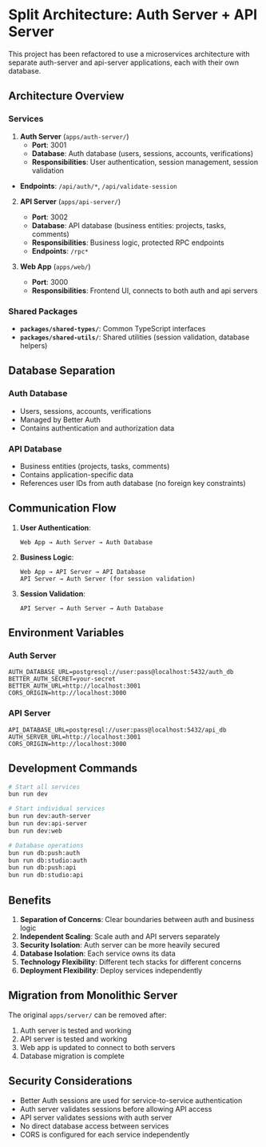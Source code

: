 # Split Architecture: Auth Server + API Server

This project has been refactored to use a microservices architecture with separate auth-server and api-server applications, each with their own database.

## Architecture Overview

### Services

1. **Auth Server** (`apps/auth-server/`)
   - **Port**: 3001
   - **Database**: Auth database (users, sessions, accounts, verifications)
   - **Responsibilities**: User authentication, session management, session validation
- **Endpoints**: `/api/auth/*`, `/api/validate-session`

2. **API Server** (`apps/api-server/`)
   - **Port**: 3002
   - **Database**: API database (business entities: projects, tasks, comments)
   - **Responsibilities**: Business logic, protected RPC endpoints
   - **Endpoints**: `/rpc*`

3. **Web App** (`apps/web/`)
   - **Port**: 3000
   - **Responsibilities**: Frontend UI, connects to both auth and api servers

### Shared Packages

- **`packages/shared-types/`**: Common TypeScript interfaces
- **`packages/shared-utils/`**: Shared utilities (session validation, database helpers)

## Database Separation

### Auth Database
- Users, sessions, accounts, verifications
- Managed by Better Auth
- Contains authentication and authorization data

### API Database
- Business entities (projects, tasks, comments)
- Contains application-specific data
- References user IDs from auth database (no foreign key constraints)

## Communication Flow

1. **User Authentication**:
   ```
   Web App → Auth Server → Auth Database
   ```

2. **Business Logic**:
   ```
   Web App → API Server → API Database
   API Server → Auth Server (for session validation)
   ```

3. **Session Validation**:
   ```
   API Server → Auth Server → Auth Database
   ```

## Environment Variables

### Auth Server
```env
AUTH_DATABASE_URL=postgresql://user:pass@localhost:5432/auth_db
BETTER_AUTH_SECRET=your-secret
BETTER_AUTH_URL=http://localhost:3001
CORS_ORIGIN=http://localhost:3000
```

### API Server
```env
API_DATABASE_URL=postgresql://user:pass@localhost:5432/api_db
AUTH_SERVER_URL=http://localhost:3001
CORS_ORIGIN=http://localhost:3000
```

## Development Commands

```bash
# Start all services
bun run dev

# Start individual services
bun run dev:auth-server
bun run dev:api-server
bun run dev:web

# Database operations
bun run db:push:auth
bun run db:studio:auth
bun run db:push:api
bun run db:studio:api
```

## Benefits

1. **Separation of Concerns**: Clear boundaries between auth and business logic
2. **Independent Scaling**: Scale auth and API servers separately
3. **Security Isolation**: Auth server can be more heavily secured
4. **Database Isolation**: Each service owns its data
5. **Technology Flexibility**: Different tech stacks for different concerns
6. **Deployment Flexibility**: Deploy services independently

## Migration from Monolithic Server

The original `apps/server/` can be removed after:
1. Auth server is tested and working
2. API server is tested and working
3. Web app is updated to connect to both servers
4. Database migration is complete

## Security Considerations

- Better Auth sessions are used for service-to-service authentication
- Auth server validates sessions before allowing API access
- API server validates sessions with auth server
- No direct database access between services
- CORS is configured for each service independently